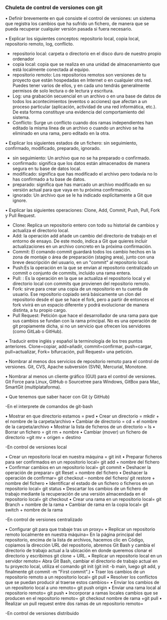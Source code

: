 ### Chuleta de control de versiones con git
•	Definir brevemente en qué consiste el control de versiones: un sistema que registra los cambios que ha sufrido un fichero, de manera que se pueda recuperar cualquier versión pasada si fuera necesario.

•	Explicar los siguientes conceptos: repositorio local, copia local, repositorio remoto, log, conflicto.
-	repositorio local: carpeta o directorio en el disco duro de nuestro propio ordenador
-	copia local: copia que se realiza en una unidad de almacenamiento que está localmente conectada al equipo.
-	repositorio remoto: Los repositorios remotos son versiones de tu proyecto que están hospedadas en Internet o en cualquier otra red. Puedes tener  varios de ellos, y en cada uno tendrás generalmente permisos de solo lectura o de lectura y escritura.
-	Log: una grabación secuencial en un archivo o en una base de datos de todos los acontecimientos (eventos o acciones) que afectan a un proceso particular (aplicación, actividad de una red informática, etc.). De esta forma constituye una evidencia del comportamiento del sistema.
-	Conflicto: Surge un conflicto cuando dos ramas independientes han editado la misma línea de un archivo o cuando un archivo se ha eliminado en una rama, pero editado en la otra.

•	Explicar los siguientes estados de un fichero: sin seguimiento, confirmado, modificado, preparado, ignorado.
- sin seguimiento:  Un archivo que no se ha preparado o confirmado.
-	confirmado: significa que los datos están almacenados de manera segura en tu base de datos local.
-	modificado: significa que has modificado el archivo pero todavía no lo has confirmado a tu base de datos.
-	preparado: significa que has marcado un archivo modificado en su versión actual para que vaya en tu próxima confirmación.
-	ignorado: Un archivo que se le ha indicado explícitamente a Git que ignore.

•	Explicar las siguientes operaciones: Clone, Add, Commit, Push, Pull, Fork y Pull Request.
-	Clone: Replica un repositorio entero con todo su historial de cambios y actualiza el directorio local.
-	Add: la operación add añade un cambio del directorio de trabajo en el entorno de ensayo. De este modo, indica a Git que quieres incluir actualizaciones en un archivo concreto en la próxima confirmación.
-	Commit: El comando commit guardará todos los cambio hechos en la zona de montaje o área de preparación (staging area), junto con una breve descripción del usuario, en un "commit" al repositorio local.
-	Push:Es la operación en la que se envían al repositorio centralizado un commit o conjunto de commits, incluido una rama entera. 
-	Pull: : Es la operación en la que se actualiza el repositorio local y el directorio local con commits que provienen del repositorio remoto. 
-	Fork: sirve para crear una copia de un repositorio en tu cuenta de usuario. Ese repositorio copiado será básicamente un clon del repositorio desde el que se hace el fork, pero a partir de entonces el fork vivirá en un espacio diferente y podrá evolucionar de manera distinta, a tu propio cargo.
-	Pull Request: Petición que hace el desarrollador de una rama para que sus cambios se fundan con la rama principal. No es una operación de git propiamente dicha, si no un servicio que ofrecen los servidores (como GitLab o GitHub).

•	Traducir entre inglés y español la terminología de los tres puntos anteriores.
Clone=copiar, add=añadir, commit=confirmar, push=cargar, pull=actualizar, Fork= bifurcación, pull Request= una petición.

•	Nombrar al menos dos servicios de repositorio remoto para el control de versiones.
Git, CVS, Apache subversión (SVN), Mercurial, Monotone.

•	Nombrar al menos un cliente gráfico (GUI) para el control de versiones.
Git Force para Linux, GitHub o Sourcetree para Windows, GitBox para Mac, SmartGit (multiplataforma).


• Que tenemos que saber hacer con Git (y GitHub) 

-En el interprete de comandos de git-bash

•	Mostrar en que directorio estamos = pwd
•	Crear un directorio = mkdir + el nombre de la carpeta/archivo
•	Cambiar de directorio = cd + el nombre de la carpeta/archivo
•	Mostrar la lista de ficheros de un directorio = ls
•	Borrar un fichero = git rm + nombre
•	Cambiar (mover) un fichero de directorio =git  mv + origen + destino 

-En control de versiones local

•	Crear un repositorio local en nuestra máquina = git init
•	Preparar ficheros para ser confirmados en un repositorio local= git add + nombre del fichero
•	Confirmar cambios en un repositorio local= git commit
•	Deshacer la operación de preparar= git Reset + nombre del fichero
•	Deshacer la operación de confirmar= git checkout – nombre del fichero/ git restore + nombre del fichero 
•	Identificar el estado de un fichero o ficheros en un repositorio local= git status
•	Descartar los cambios de un fichero de trabajo mediante la recuperación de una versión almacendada en el repositorio local= git checkout
•	Crear una rama en un repositorio local= git Branch + nombre de la rama 
•	Cambiar de rama en la copia local= git switch + nombre de la rama

-En control de versiones centralizado

•	Configurar git para que trabaje tras un proxy=
•	Replicar un repositorio remoto localmente en nuestra máquina= En la página principal del repositorio, encima de la lista de archivos, hacemos clic en Código, copiamos la dirección URL del repositorio, abremos Git Bash y cambia el directorio de trabajo actual a la ubicación en donde queremos clonar el directorio y escribimos git clone + URL.
•	Replicar un repositorio local en un servidor remoto= Abra Git Bash, cambiar el directorio de trabajo actual en tu proyecto local, utiliza el   comando git init (git init -b main, luego git add, y finalmente git commit -m "First commit".)
•	Traer los cambios de un repositorio remoto a un repositorio local= git pull 
•	Resolver los conflictos que se puedan producir al traerse estos cambios=
•	Enviar los cambios de un repositorio local a uno remoto= git push origin <branch>
•	Enviar una rama local al repositorio remoto= git push <nombre del repositorio> <nombre de la rama>
•	Incorporar a ramas locales cambios que se producen en el repositorio remoto= git checkout nombre de rama +git pull <remote repo>
•	Realizar un pull request entre dos ramas de un repositorio remoto= 

-En control de versiones distribuido




  
